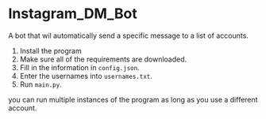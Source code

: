 # Instagram_DM_Bot
A bot that wil automatically send a specific message to a list of accounts.

1. Install the program
2. Make sure all of the requirements are downloaded.
3. Fill in the information in `config.json`.
4. Enter the usernames into `usernames.txt`.
5. Run `main.py`.

you can run multiple instances of the program as long as you use a different account.
